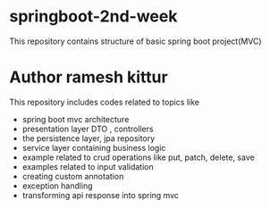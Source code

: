 # springboot-2nd-week
This repository contains structure of basic spring boot project(MVC)
# Author ramesh kittur

This repository includes codes related to topics like 
- spring boot mvc architecture
- presentation layer DTO , controllers
- the persistence layer, jpa repository
- service layer containing business logic
- example related to crud operations like put, patch, delete, save
- examples related to input validation
- creating custom annotation
- exception handling
- transforming api response into spring mvc
